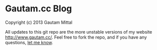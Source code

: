 <a href="http://www.gautam.cc/"></a>Gautam.cc</a> Blog
=========

Copyright (c) 2013 Gautam Mittal

All updates to this git repo are the more unstable versions of my website <a href="http://www.gautam.cc/">http://www.gautam.cc/</a>. Feel free to fork the repo, and if you have any questions, <a href="https://twitter.com/gthinkin/">let me know</a>.

